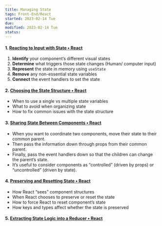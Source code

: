 ```yaml
---
title: Managing State
tags: Front-End/React   
started: 2023-02-14 Tue
due: 
modified: 2023-02-14 Tue
status: 
---
```

#### 1. [Reacting to Input with State • React](https://beta.reactjs.org/learn/reacting-to-input-with-state)
1.  **Identify** your component’s different visual states
2.  **Determine** what triggers those state changes (Human/ computer input)
3.  **Represent** the state in memory using `useState`
4.  **Remove** any non-essential state variables
5.  **Connect** the event handlers to set the state
#### 2. [Choosing the State Structure • React](https://beta.reactjs.org/learn/choosing-the-state-structure)
-   When to use a single vs multiple state variables
-   What to avoid when organizing state
-   How to fix common issues with the state structure
#### 3. [Sharing State Between Components • React](https://beta.reactjs.org/learn/sharing-state-between-components#recap)
-   When you want to coordinate two components, move their state to their common parent.
-   Then pass the information down through props from their common parent.
-   Finally, pass the event handlers down so that the children can change the parent’s state.
-   It’s useful to consider components as “controlled” (driven by props) or “uncontrolled” (driven by state).
#### 4. [Preserving and Resetting State • React](https://beta.reactjs.org/learn/preserving-and-resetting-state)
-   How React “sees” component structures
-   When React chooses to preserve or reset the state
-   How to force React to reset component’s state
-   How keys and types affect whether the state is preserved
#### 5. [Extracting State Logic into a Reducer • React](https://beta.reactjs.org/learn/extracting-state-logic-into-a-reducer)